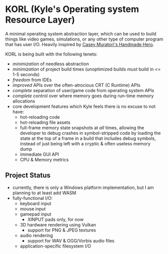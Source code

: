 # KORL (Kyle's Operating system Resource Layer)

A minimal operating system abstraction layer, which can be used to build things like video games, simulations, or any other type of computer program that has user I/O.  Heavily inspired by [Casey Muratori's Handmade Hero](https://handmadehero.org/).

KORL is being built with the following tenets:

- _minimization_ of needless abstraction
- _minimization_ of project build times (unoptimized builds _must_ build in <= 1-5 seconds)
- _freedom_ from IDEs
- _improved_ APIs over the often-atrocious CRT (C Runtime) APIs
- _complete_ separation of user/game code from operating system APIs
- _complete_ control over where memory goes during run-time memory allocations
- core development features which Kyle feels there is no excuse to not have:
  - hot-reloading code
  - hot-reloading file assets
  - full-frame memory state snapshots at _all_ times, allowing the developer to debug crashes in symbol-stripped code by loading the state at the top of a frame in a build that includes debug symbols, instead of just being left with a cryptic & often useless memory dump
  - immediate GUI API
  - CPU & Memory metrics

## Project Status

- currently, there is only a Windows platform implementation, but I am planning to at least add WASM
- fully-functional I/O:
  - keyboard input
  - mouse input
  - gamepad input
    - XINPUT pads only, for now
  - 3D hardware rendering using Vulkan
    - support for PNG & JPEG textures
  - audio rendering
    - support for WAV & OGG/Vorbis audio files
  - application-specific filesystem I/O
